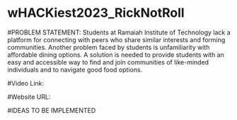 # wHACKiest2023_RickNotRoll


#PROBLEM STATEMENT: Students at Ramaiah Institute of Technology lack a platform for connecting with peers who share similar interests and forming communities. Another problem faced by students is unfamiliarity with affordable dining options. A solution is needed to provide students with an easy and accessible way to find and join communities of like-minded individuals and to navigate good food options.




#Video Link:



#Website URL:



#IDEAS TO BE IMPLEMENTED
